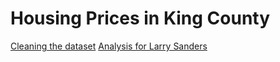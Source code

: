 # Housing Prices in King County

[Cleaning the dataset](2_EDA.ipynb)
[Analysis for Larry Sanders](4_Larry_Sanders.ipynb)